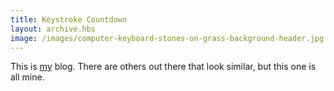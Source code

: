```yaml
---
title: Keystroke Countdown
layout: archive.hbs
image: /images/computer-keyboard-stones-on-grass-background-header.jpg
---
```


This is [my](/about/) blog. There are others out there that look similar, but this one is all mine.
